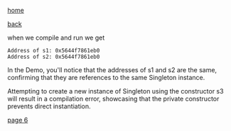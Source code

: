 [home](./page01.md)

[back](./page04.md)

when we compile and run we get

```
Address of s1: 0x5644f7861eb0
Address of s2: 0x5644f7861eb0
```

In the Demo, you'll notice that the addresses of s1 and s2 are the same, confirming that they are references to the same Singleton instance. 

Attempting to create a new instance of Singleton using the constructor s3 will result in a compilation error, showcasing that the private constructor prevents direct instantiation.

[page 6](./page06.md)
